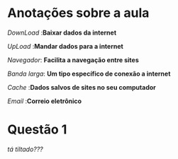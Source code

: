 # Anotações sobre a aula

_DownLoad_ :**Baixar dados da internet** 

_UpLoad_ :__Mandar dados para a internet__

_Navegador_: **Facilita a navegação entre sites**

_Banda larga_: **Um tipo específico de conexão a internet**

_Cache_ :**Dados salvos de sites no seu computador**

_Email_ :__Correio eletrônico__

# Questão 1 

_tá tiltado???_

  